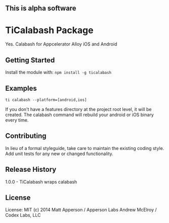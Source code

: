 ## This is alpha software ##

# TiCalabash Package

Yes. Calabash for Appcelerator Alloy iOS and Android

## Getting Started
Install the module with: `npm install -g ticalabash`


## Examples 
`ti calabash --platform=[android,ios] `


If you don't have a features directory at the project root level, it will be created.
The calabash command will rebuild your android or iOS binary every time.

## Contributing
In lieu of a formal styleguide, take care to maintain the existing coding style. Add unit tests for any new or changed functionality. 

## Release History
1.0.0 - TiCalabash wraps calabash


## License
License: MIT (c) 2014 
Matt Apperson / Apperson Labs
Andrew McElroy / Codex Labs, LLC
